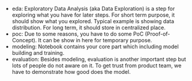 - eda: Exploratory Data Analysis (aka Data Exploration) is a step for exploring what you have for later steps. 
For short term purpose, it should show what you explored. Typical example is showing data distribution.
 For long term, it should store in centralized place. 
- poc: Due to some reasons, you have to do some PoC (Proof-of-Concept). 
It can be show in here for temporary purpose.
- modeling: Notebook contains your core part which including model building and training. 
- evaluation: Besides modeling, evaluation is another important step but lots of people do not aware on it.
 To get trust from product team, we have to demonstrate how good does the model.